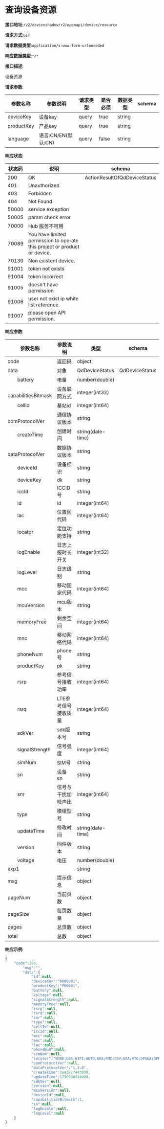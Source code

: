 # 查询设备资源

**接口地址**:`/v2/deviceshadow/r2/openapi/device/resource`


**请求方式**:`GET`


**请求数据类型**:`application/x-www-form-urlencoded`


**响应数据类型**:`*/*`


**接口描述**:<p>设备资源</p>


**请求参数**:


| 参数名称   | 参数说明            | 请求类型 | 是否必须 | 数据类型 | schema |
| ---------- | ------------------- | -------- | -------- | -------- | ------ |
| deviceKey  | 设备key             | query    | true     | string   |        |
| productKey | 产品key             | query    | true     | string   |        |
| language   | 语言:CN/EN(默认:CN) | query    | false    | string   |        |


**响应状态**:


| 状态码 | 说明                                                         | schema                       |
| ------ | ------------------------------------------------------------ | ---------------------------- |
| 200    | OK                                                           | ActionResultOfQdDeviceStatus |
| 401    | Unauthorized                                                 |                              |
| 403    | Forbidden                                                    |                              |
| 404    | Not Found                                                    |                              |
| 50000  | service exception                                            |                              |
| 50005  | param check error                                            |                              |
| 70000  | Hub 服务不可用                                               |                              |
| 70089  | You have limited permission to operate this project or product or device. |                              |
| 70130  | Non existent device.                                         |                              |
| 91001  | token not exists                                             |                              |
| 91004  | token incorrect                                              |                              |
| 91005  | doesn't have permission                                      |                              |
| 91006  | user not exist ip white list reference.                      |                              |
| 91007  | please open API permission.                                  |                              |


**响应参数**:


| 参数名称                        | 参数说明            | 类型              | schema         |
| ------------------------------- | ------------------- | ----------------- | -------------- |
| code                            | 返回码              | object            |                |
| data                            | 对象                | QdDeviceStatus    | QdDeviceStatus |
| &emsp;&emsp;battery             | 电量                | number(double)    |                |
| &emsp;&emsp;capabilitiesBitmask | 设备联网方式        | integer(int32)    |                |
| &emsp;&emsp;cellId              | 基站id              | integer(int64)    |                |
| &emsp;&emsp;comProtocolVer      | 通信协议版本        | string            |                |
| &emsp;&emsp;createTime          | 创建时间            | string(date-time) |                |
| &emsp;&emsp;dataProtocolVer     | 数据协议版本        | string            |                |
| &emsp;&emsp;deviceId            | 设备标识            | string            |                |
| &emsp;&emsp;deviceKey           | dk                  | string            |                |
| &emsp;&emsp;iccId               | ICCID号             | string            |                |
| &emsp;&emsp;id                  | id                  | integer(int64)    |                |
| &emsp;&emsp;lac                 | 位置区代码          | integer(int64)    |                |
| &emsp;&emsp;locator             | 定位功能支持        | string            |                |
| &emsp;&emsp;logEnable           | 日志上报时长开关    | integer(int32)    |                |
| &emsp;&emsp;logLevel            | 日志级别            | string            |                |
| &emsp;&emsp;mcc                 | 移动国家代码        | integer(int64)    |                |
| &emsp;&emsp;mcuVersion          | mcu版本             | string            |                |
| &emsp;&emsp;memoryFree          | 剩余空间            | integer(int64)    |                |
| &emsp;&emsp;mnc                 | 移动网络代码        | integer(int64)    |                |
| &emsp;&emsp;phoneNum            | phone号             | string            |                |
| &emsp;&emsp;productKey          | pk                  | string            |                |
| &emsp;&emsp;rsrp                | 参考信号接收功率    | integer(int64)    |                |
| &emsp;&emsp;rsrq                | LTE参考信号接收质量 | integer(int64)    |                |
| &emsp;&emsp;sdkVer              | sdk版本号           | string            |                |
| &emsp;&emsp;signalStrength      | 信号强度            | integer(int64)    |                |
| &emsp;&emsp;simNum              | SIM号               | string            |                |
| &emsp;&emsp;sn                  | 设备sn              | string            |                |
| &emsp;&emsp;snr                 | 信号与干扰加噪声比  | integer(int64)    |                |
| &emsp;&emsp;type                | 模组型号            | string            |                |
| &emsp;&emsp;updateTime          | 修改时间            | string(date-time) |                |
| &emsp;&emsp;version             | 固件版本            | string            |                |
| &emsp;&emsp;voltage             | 电压                | number(double)    |                |
| exp1                            |                     | string            |                |
| msg                             | 提示信息            | object            |                |
| pageNum                         | 当前页数            | object            |                |
| pageSize                        | 每页数量            | object            |                |
| pages                           | 总页数              | object            |                |
| total                           | 总数                | object            |                |


**响应示例**:
```javascript
{
    "code":200,
        "msg":"",
        "data":{
            "id":null,
            "deviceKey":"DK00001",
            "productKey":"PK0001",
            "battery":null,
            "voltage":null,
            "signalStrength":null,
            "memoryFree":null,
            "rsrp":null,
            "rsrq":null,
            "snr":null,
            "type":null,
            "cellId":null,
            "iccId":null,
            "mcc":null,
            "mnc":null,
            "lac":null,
            "phoneNum":null,
            "simNum":null,
            "locator":"NONE;LBS;WIFI;AUTO;GGA;RMC;GSV;GSA;VTG;GPGGA;GPRMC;GPGSV;GPGSA;GPVTG;",
            "comProtocolVer":null,
            "dataProtocolVer":"1.3.0",
            "createTime":1693927443000,
            "updateTime":1730900414000,
            "sdkVer":null,
            "version":null,
            "mcuVersion":null,
            "deviceId":null,
            "capabilitiesBitmask":1,
            "sn":null,
            "logEnable":null,
            "logLevel":null
    }
}
```
